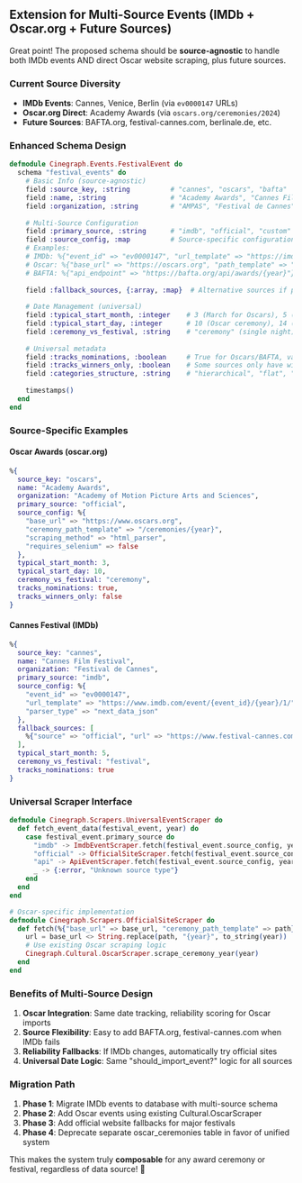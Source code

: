 ## Extension for Multi-Source Events (IMDb + Oscar.org + Future Sources)

Great point! The proposed schema should be **source-agnostic** to handle both IMDb events AND direct Oscar website scraping, plus future sources.

### Current Source Diversity
- **IMDb Events**: Cannes, Venice, Berlin (via `ev0000147` URLs)  
- **Oscar.org Direct**: Academy Awards (via `oscars.org/ceremonies/2024`)
- **Future Sources**: BAFTA.org, festival-cannes.com, berlinale.de, etc.

### Enhanced Schema Design

```elixir
defmodule Cinegraph.Events.FestivalEvent do
  schema "festival_events" do
    # Basic Info (source-agnostic)
    field :source_key, :string          # "cannes", "oscars", "bafta"
    field :name, :string                # "Academy Awards", "Cannes Film Festival"
    field :organization, :string        # "AMPAS", "Festival de Cannes"
    
    # Multi-Source Configuration
    field :primary_source, :string      # "imdb", "official", "custom"
    field :source_config, :map          # Source-specific configuration
    # Examples:
    # IMDb: %{"event_id" => "ev0000147", "url_template" => "https://imdb.com/event/{id}/{year}/1/"}
    # Oscar: %{"base_url" => "https://oscars.org", "path_template" => "/ceremonies/{year}"}
    # BAFTA: %{"api_endpoint" => "https://bafta.org/api/awards/{year}"}
    
    field :fallback_sources, {:array, :map}  # Alternative sources if primary fails
    
    # Date Management (universal)
    field :typical_start_month, :integer    # 3 (March for Oscars), 5 (May for Cannes)  
    field :typical_start_day, :integer      # 10 (Oscar ceremony), 14 (Cannes opening)
    field :ceremony_vs_festival, :string    # "ceremony" (single night) vs "festival" (multi-day)
    
    # Universal metadata
    field :tracks_nominations, :boolean     # True for Oscars/BAFTA, varies for festivals
    field :tracks_winners_only, :boolean    # Some sources only have winners
    field :categories_structure, :string    # "hierarchical", "flat", "custom"
    
    timestamps()
  end
end
```

### Source-Specific Examples

#### Oscar Awards (oscar.org)
```elixir
%{
  source_key: "oscars",
  name: "Academy Awards", 
  organization: "Academy of Motion Picture Arts and Sciences",
  primary_source: "official",
  source_config: %{
    "base_url" => "https://www.oscars.org",
    "ceremony_path_template" => "/ceremonies/{year}",
    "scraping_method" => "html_parser",
    "requires_selenium" => false
  },
  typical_start_month: 3,
  typical_start_day: 10,
  ceremony_vs_festival: "ceremony",
  tracks_nominations: true,
  tracks_winners_only: false
}
```

#### Cannes Festival (IMDb)
```elixir
%{
  source_key: "cannes",
  name: "Cannes Film Festival",
  organization: "Festival de Cannes", 
  primary_source: "imdb",
  source_config: %{
    "event_id" => "ev0000147",
    "url_template" => "https://www.imdb.com/event/{event_id}/{year}/1/",
    "parser_type" => "next_data_json"
  },
  fallback_sources: [
    %{"source" => "official", "url" => "https://www.festival-cannes.com/en/archives/{year}"}
  ],
  typical_start_month: 5,
  ceremony_vs_festival: "festival",
  tracks_nominations: true
}
```

### Universal Scraper Interface

```elixir
defmodule Cinegraph.Scrapers.UniversalEventScraper do
  def fetch_event_data(festival_event, year) do
    case festival_event.primary_source do
      "imdb" -> ImdbEventScraper.fetch(festival_event.source_config, year)
      "official" -> OfficialSiteScraper.fetch(festival_event.source_config, year)  
      "api" -> ApiEventScraper.fetch(festival_event.source_config, year)
      _ -> {:error, "Unknown source type"}
    end
  end
end

# Oscar-specific implementation  
defmodule Cinegraph.Scrapers.OfficialSiteScraper do
  def fetch(%{"base_url" => base_url, "ceremony_path_template" => path}, year) do
    url = base_url <> String.replace(path, "{year}", to_string(year))
    # Use existing Oscar scraping logic
    Cinegraph.Cultural.OscarScraper.scrape_ceremony_year(year)
  end
end
```

### Benefits of Multi-Source Design

1. **Oscar Integration**: Same date tracking, reliability scoring for Oscar imports
2. **Source Flexibility**: Easy to add BAFTA.org, festival-cannes.com when IMDb fails  
3. **Reliability Fallbacks**: If IMDb changes, automatically try official sites
4. **Universal Date Logic**: Same "should_import_event?" logic for all sources

### Migration Path

1. **Phase 1**: Migrate IMDb events to database with multi-source schema
2. **Phase 2**: Add Oscar events using existing Cultural.OscarScraper  
3. **Phase 3**: Add official website fallbacks for major festivals
4. **Phase 4**: Deprecate separate oscar_ceremonies table in favor of unified system

This makes the system truly **composable** for any award ceremony or festival, regardless of data source! 🎯
